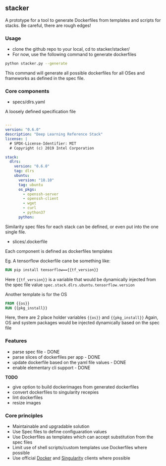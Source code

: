 ## stacker


A prototype for a tool to generate Dockerfiles from templates and scripts for stacks. Be careful, there are rough edges!

### Usage

- clone the github repo to your local, cd to  stacker/stacker/
- For now, use the following command to generate dockerfiles

```bash
python stacker.py --generate 
```
This command will generate all possible dockerfiles for all OSes and frameworks as defined in the spec file.

### Core components


- specs/dlrs.yaml

A loosely defined specification file

```yaml

---
version: "0.6.0"
description: "Deep Learning Reference Stack"
license: |
  # SPDX-License-Identifier: MIT
  # Copyright (c) 2019 Intel Corporation

stack:
  dlrs:
    version: "0.6.0"
    tag: dlrs
    ubuntu:
      version: "18.10"
      tag: ubuntu
      os_pkgs:
        - openssh-server
        - openssh-client
        - wget
        - curl
        - python37
      python:

```
Similarity spec files for each stack can be defined, or even put into the one single file.

- slices/<component>.dockerfile

Each component is defined as dockerfiles templates

Eg. A tensorflow dockerfile cane be something like:

```dockerfile
RUN pip install tensorflow=={{tf_version}}
```

Here `{{tf_version}}` is a variable that would be dynamically injected
from the spec file value `spec.stack.dlrs.ubuntu.tensorflow.version`

Another template is for the OS

```dockerfile
FROM {{os}}
RUN {{pkg_install}}  
```

Here, there are 2 place holder variables `{{os}}` and `{{pkg_install}}`
Again, OS and system packages would be injected dynamically based on the spec file

### Features

- parse spec file - DONE
- parse slices of dockerfiles per app - DONE
- update dockerfile based on the yaml file values - DONE
- enable elementary cli support - DONE

 **TODO**

- give option to build dockerimages from generated dockerfiles
- convert dockerfiles to singularity recepies
- lint dockerfiles
- resize images

### Core principles

- Maintainable and upgradable solution
- Use Spec files to define configuaration values
- Use Dockerfiles as templates which can accept substitution from the spec files
- Limit use of shell scripts/custom templates use Dockerfiles where possible
- Use official [Docker](https://github.com/docker/docker-py) and [Singularity](https://github.com/singularityhub/singularity-cli) clients where possible


